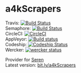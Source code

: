# a4kScrapers
Travis: [![Build Status](https://travis-ci.com/newt-sc/a4kScrapers.svg?branch=master)](https://travis-ci.com/newt-sc/a4kScrapers)  
Semaphore: [![Build Status](https://semaphoreci.com/api/v1/newt-sc/a4kscrapers/branches/master/badge.svg)](https://semaphoreci.com/newt-sc/a4kscrapers)  
CircleCI: [![CircleCI](https://circleci.com/gh/newt-sc/a4kScrapers.svg?style=svg)](https://circleci.com/gh/newt-sc/a4kScrapers)  
AppVeyor: [![Build status](https://ci.appveyor.com/api/projects/status/kdm6f2xk4s36ytpo?svg=true)](https://ci.appveyor.com/project/newt-sc/a4kScrapers)  
Codeship: [![Codeship Status](https://app.codeship.com/projects/a9879000-09ea-0137-e503-4277cc15dde1/status?branch=master)](https://app.codeship.com/projects/326157)  
Wercker: [![wercker status](https://app.wercker.com/status/3edd14e027f559dac94fc344cfb64733/s/master "wercker status")](https://app.wercker.com/project/byKey/3edd14e027f559dac94fc344cfb64733)  

Provider for [Seren](https://github.com/nixgates/plugin.video.seren)  
Latest version: [bit.ly/a4kScrapers](https://bit.ly/a4kScrapers)
